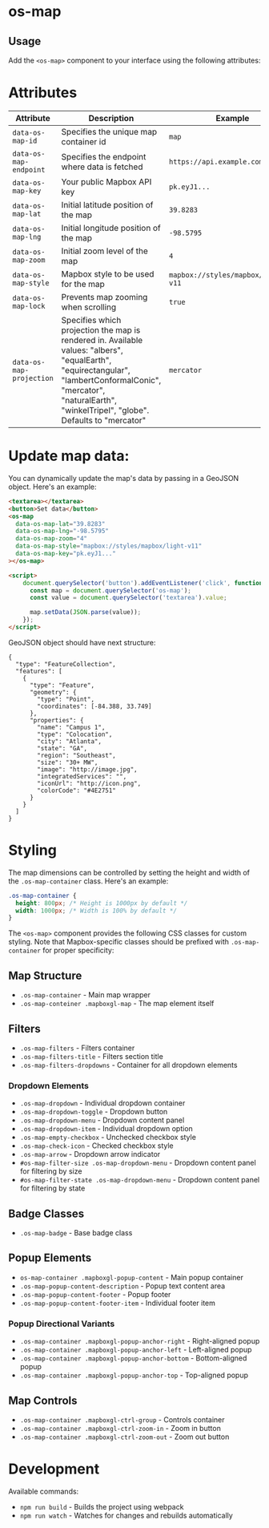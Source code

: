 # os-map

## Usage

Add the `<os-map>` component to your interface using the following attributes:

# Attributes

| Attribute           | Description                                  | Example                              |
| ------------------- | -------------------------------------------- | ------------------------------------ |
| `data-os-map-id`                | Specifies the unique map container id        | `map`                                |
| `data-os-map-endpoint`  | Specifies the endpoint where data is fetched | `https://api.example.com/data`       |
| `data-os-map-key`       | Your public Mapbox API key                   | `pk.eyJ1...`                         |
| `data-os-map-lat`   | Initial latitude position of the map         | `39.8283`                            |
| `data-os-map-lng`   | Initial longitude position of the map        | `-98.5795`                           |
| `data-os-map-zoom`  | Initial zoom level of the map                | `4`                                  |
| `data-os-map-style` | Mapbox style to be used for the map          | `mapbox://styles/mapbox/streets-v11` |
| `data-os-map-lock`  | Prevents map zooming when scrolling          | `true`                               |
| `data-os-map-projection`  | Specifies which projection the map is rendered in. Available values: "albers", "equalEarth", "equirectangular", "lambertConformalConic", "mercator", "naturalEarth", "winkelTripel", "globe". Defaults to "mercator" | `mercator`                               |

# Update map data:

You can dynamically update the map's data by passing in a GeoJSON object. Here's an example:

```html
<textarea></textarea>
<button>Set data</button>
<os-map
  data-os-map-lat="39.8283"
  data-os-map-lng="-98.5795"
  data-os-map-zoom="4"
  data-os-map-style="mapbox://styles/mapbox/light-v11"
  data-os-map-key="pk.eyJ1..."
></os-map>

<script>
    document.querySelector('button').addEventListener('click', function() {
      const map = document.querySelector('os-map');
      const value = document.querySelector('textarea').value;

      map.setData(JSON.parse(value));
    });
</script>
```

GeoJSON object should have next structure:
```
{
  "type": "FeatureCollection",
  "features": [
    {
      "type": "Feature",
      "geometry": {
        "type": "Point",
        "coordinates": [-84.388, 33.749]
      },
      "properties": {
        "name": "Campus 1",
        "type": "Colocation",
        "city": "Atlanta",
        "state": "GA",
        "region": "Southeast",
        "size": "30+ MW",
        "image": "http://image.jpg",
        "integratedServices": "",
        "iconUrl": "http://icon.png",
        "colorCode": "#4E2751"
      }
    }
  ]
}
```

# Styling

The map dimensions can be controlled by setting the height and width of the `.os-map-container` class. Here's an example:

```css
.os-map-container {
  height: 800px; /* Height is 1000px by default */
  width: 1000px; /* Width is 100% by default */
}
```

The `<os-map>` component provides the following CSS classes for custom styling. Note that Mapbox-specific classes should be prefixed with `.os-map-container` for proper specificity:

## Map Structure

- `.os-map-container` - Main map wrapper
- `.os-map-conteiner .mapboxgl-map` - The map element itself

## Filters

- `.os-map-filters` - Filters container
- `.os-map-filters-title` - Filters section title
- `.os-map-filters-dropdowns` - Container for all dropdown elements

### Dropdown Elements

- `.os-map-dropdown` - Individual dropdown container
- `.os-map-dropdown-toggle` - Dropdown button
- `.os-map-dropdown-menu` - Dropdown content panel
- `.os-map-dropdown-item` - Individual dropdown option
- `.os-map-empty-checkbox` - Unchecked checkbox style
- `.os-map-check-icon` - Checked checkbox style
- `.os-map-arrow` - Dropdown arrow indicator
- `#os-map-filter-size .os-map-dropdown-menu` - Dropdown content panel for filtering by size
- `#os-map-filter-state .os-map-dropdown-menu` - Dropdown content panel for filtering by state

## Badge Classes

- `.os-map-badge` - Base badge class

## Popup Elements

- `os-map-container .mapboxgl-popup-content` - Main popup container
- `.os-map-popup-content-description` - Popup text content area
- `.os-map-popup-content-footer` - Popup footer
- `.os-map-popup-content-footer-item` - Individual footer item

### Popup Directional Variants

- `.os-map-container .mapboxgl-popup-anchor-right` - Right-aligned popup
- `.os-map-container .mapboxgl-popup-anchor-left` - Left-aligned popup
- `.os-map-container .mapboxgl-popup-anchor-bottom` - Bottom-aligned popup
- `.os-map-container .mapboxgl-popup-anchor-top` - Top-aligned popup

## Map Controls

- `.os-map-container .mapboxgl-ctrl-group` - Controls container
- `.os-map-container .mapboxgl-ctrl-zoom-in` - Zoom in button
- `.os-map-container .mapboxgl-ctrl-zoom-out` - Zoom out button

# Development

Available commands:

- `npm run build` - Builds the project using webpack
- `npm run watch` - Watches for changes and rebuilds automatically
